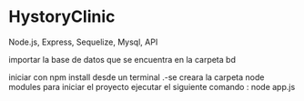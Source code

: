 # HystoryClinic
Node.js, Express, Sequelize, Mysql, API

importar la base de datos que se encuentra en la carpeta bd


iniciar con npm install desde un terminal
.-se creara la carpeta node modules 
para iniciar el proyecto ejecutar el siguiente comando : node app.js

